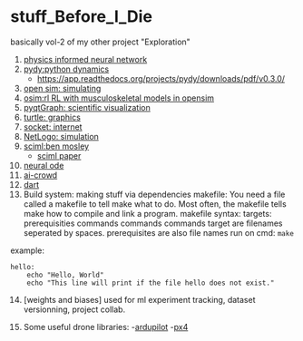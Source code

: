 # stuff_Before_I_Die

basically vol-2 of my other project "Exploration"

1. [physics informed neural network](https://idrlnet.readthedocs.io/en/latest/user/get_started/tutorial.html)
2. [pydy:python dynamics](https://www.pydy.org/documentation.html#)
   - https://app.readthedocs.org/projects/pydy/downloads/pdf/v0.3.0/
3. [open sim: simulating](https://simtk.org/projects/opensim)
4. [osim:rl RL with musculoskeletal models in opensim](https://osim-rl.kidzinski.com/)
5. [pyqtGraph: scientific visualization](https://www.pyqtgraph.org/)
6. [turtle: graphics](https://docs.python.org/3/library/turtle.html#id1)
7. [socket: internet](https://docs.python.org/3/library/socket.html)
8. [NetLogo: simulation](https://ccl.northwestern.edu/netlogo/bind/)
9. [sciml:ben mosley](https://benmoseley.blog/)
   - [sciml paper](https://www.osti.gov/servlets/purl/1478744)
10. [neural ode](https://docs.kidger.site/diffrax/examples/neural_ode/)
11. [ai-crowd](https://www.aicrowd.com/)
12. [dart](https://dartsim.github.io/)
13. Build system: making stuff via dependencies
    makefile: You need a file called a makefile to tell make what to do. Most often, the makefile tells make how to compile and link a program.
    makefile syntax:
    targets: prerequisities
      commands
      commands
      commands
    target are filenames seperated by spaces.
    prerequisites are also file names
    run on cmd: `make`

example:

```
hello:
	echo "Hello, World"
	echo "This line will print if the file hello does not exist."
```


14. [weights and biases]
   used for ml experiment tracking, dataset versionning, project collab.


15. Some useful drone libraries:
   -[ardupilot](https://ardupilot.org/)
   -[px4](https://px4.io/)